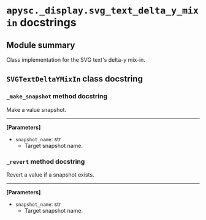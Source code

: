 # `apysc._display.svg_text_delta_y_mixin` docstrings

## Module summary

Class implementation for the SVG text's delta-y mix-in.

## `SVGTextDeltaYMixIn` class docstring

### `_make_snapshot` method docstring

Make a value snapshot.<hr>

**[Parameters]**

- `snapshot_name`: str
  - Target snapshot name.

### `_revert` method docstring

Revert a value if a snapshot exists.<hr>

**[Parameters]**

- `snapshot_name`: str
  - Target snapshot name.